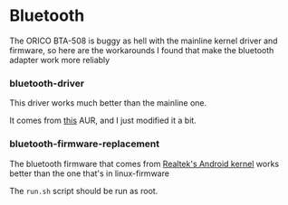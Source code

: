 # Bluetooth
The ORICO BTA-508 is buggy as hell with the mainline kernel driver and firmware, so here are the workarounds I found that make the bluetooth adapter work more reliably

### bluetooth-driver
This driver works much better than the mainline one.

It comes from [this](https://aur.archlinux.org/packages/rtl8761usb-dkms) AUR, and I just modified it a bit.


### bluetooth-firmware-replacement
The bluetooth firmware that comes from [Realtek's Android kernel](https://github.com/Realtek-OpenSource/android_hardware_realtek/tree/rtk1395/bt/rtkbt/Firmware/BT) works better than the one that's in linux-firmware

The `run.sh` script should be run as root.
